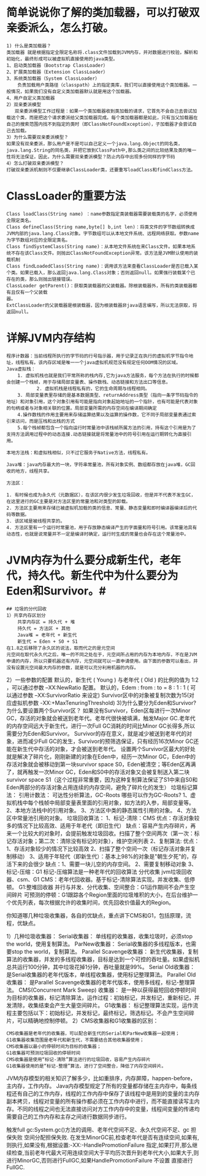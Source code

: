 




# 简单说说你了解的类加载器，可以打破双亲委派么，怎么打破。
    1) 什么是类加载器？
	类加载器 就是根据指定全限定名称将.class文件加载到JVM内存，并对数据进行校验，解析和初始化，最终形成可以被虚拟机直接使用的java类型。
	1、启动类加载器（Bootstrap ClassLoader）
	2、扩展类加载器（Extension ClassLoader）
	3、系统类加载器（System ClassLoader）
		负责加载用户类路径（classpath）上的指定类库，我们可以直接使用这个类加载器。一般情况，如果我们没有自定义类加载器默认就是用这个加载器。
	4、用户自定义类加载器
    2）双亲委派模型
       双亲委派模型工作过程是：如果一个类加载器收到类加载的请求，它首先不会自己去尝试加载这个类，而是把这个请求委派给父类加载器完成。每个类加载器都是如此，只有当父加载器在自己的搜索范围内找不到指定的类时（即ClassNotFoundException），子加载器才会尝试自己去加载。
    3）为什么需要双亲委派模型？
	如果没有双亲委派，那么用户是不是可以自己定义一个java.lang.Object的同名类，java.lang.String的同名类，并把它放到ClassPath中,那么类之间的比较结果及类的唯一性将无法保证，因此，为什么需要双亲委派模型？防止内存中出现多份同样的字节码
    4）怎么打破双亲委派模型？
	打破双亲委派机制则不仅要继承ClassLoader类，还要重写loadClass和findClass方法。

# ClassLoader的重要方法
	Class loadClass(String name) ：name参数指定类装载器需要装载类的名字，必须使用全限定类名。
	Class defineClass(String name,byte[] b,int len)：将类文件的字节数组转换成JVM内部的java.lang.Class对象。字节数组可以从本地文件系统、远程网络获取。参数name为字节数组对应的全限定类名。
	Class findSystemClass(String name)：从本地文件系统在来Class文件。如果本地系统不存在该Class文件。则抛出ClassNotFoundException异常。该方法是JVM默认使用的装载机制
	Class findLoadedClass(String name)：调用该方法来查看ClassLoader是否已载入某个类。如果已载入，那么返回java.lang.Class对象；否则返回null。如果强行装载某个已存在的类，那么则抛出链接错误。
	ClassLoader getParent()：获取类装载器的父装载器。除根装载器外，所有的类装载器都有且仅有一个父装载
	器。
	ExtClassLoader的父装载器是根装载器，因为根装载器非java语言编写，所以无法获取，将返回null。


# 详解JVM内存结构
	程序计数器：当前线程所执行的字节码的行号指示器，用于记录正在执行的虚拟机字节指令地址，线程私有。该内存区域是唯一一个java虚拟机规范没有规定任何OOM情况的区域。
	Java虚拟栈：
	    1. 虚拟机栈也就是我们平常所称的栈内存,它为java方法服务，每个方法在执行的时候都会创建一个栈帧，用于存储局部变量表、操作数栈、动态链接和方法出口等信息。
               2. 虚拟机栈是线程私有的，它的生命周期与线程相同。
	    3. 局部变量表里存储的是基本数据类型、returnAddress类型（指向一条字节码指令的地址）和对象引用，这个对象引用有可能是指向对象起始地址的一个指针，也有可能是代表对象的句柄或者与对象相关联的位置。局部变量所需的内存空间在编译期间确定
	    4.操作数栈的作用主要用来存储运算结果以及运算的操作数，它不同于局部变量表通过索引来访问，而是压栈和出栈的方式
	    5.每个栈帧都包含一个指向运行时常量池中该栈帧所属方法的引用，持有这个引用是为了支持方法调用过程中的动态连接.动态链接就是将常量池中的符号引用在运行期转化为直接引用。

	本地方法栈：和虚拟栈相似，只不过它服务于Native方法，线程私有。

	Java堆：java内存最大的一块，字符串常量池，所有对象实例、数组都存放在java堆，GC回收的地方，线程共享。

	方法区：
						
	1. 有时候也成为永久代（元数据区），在该区内很少发生垃圾回收，但是并不代表不发生GC，在这里进行的GC主要是对方法区里的常量池和对类型的卸载。
	2. 方法区主要用来存储已被虚拟机加载的类的信息、常量、静态变量和即时编译器编译后的代码等数据。
	3. 该区域是被线程共享的。
	4. 方法区里有一个运行时常量池，用于存放静态编译产生的字面量和符号引用。该常量池具有动态性，也就是说常量并不一定是编译时确定，运行时生成的常量也会存在这个常量池中。

	

	


# JVM内存为什么要分成新生代，老年代，持久代。新生代中为什么要分为Eden和Survivor。#
	## 垃圾的分代回收
	1）共享内存区划分
	    共享内存区 = 持久代 + 堆
	    持久代 = 方法区 + 其他
	    Java堆 = 老年代 + 新生代
	    新生代 = Eden + S0 + S1 
	在1.8之后移除了永久区的说法，取而代之的是元空间
	元空间在取代永久代之后，唯一的不同之处在于，元空间所占用的内存为本地内存，不在是JVM申请的内存，所以只要机器还有内存，元空间就可以一直申请使用。由下面的参数可以看出，并没有设置元空间最大内存的参数，就是可以充分利用机器的内存。
2）一些参数的配置
	    默认的，新生代 ( Young ) 与老年代 ( Old ) 的比例的值为 1:2 ，可以通过参数 –XX:NewRatio 配置。
	    默认的，Edem : from : to = 8 : 1 : 1 ( 可以通过参数 –XX:SurvivorRatio 来设定)
	    Survivor区中的对象被复制次数为15(对应虚拟机参数 -XX:+MaxTenuringThreshold)
3)为什么要分为Eden和Survivor?为什么要设置两个Survivor区？
	 如果没有Survivor，Eden区每进行一次Minor GC，存活的对象就会被送到老年代。老年代很快被填满，触发Major GC.老年代的内存空间远大于新生代，进行一次Full GC消耗的时间比Minor GC长得多,所以需要分为Eden和Survivor。
	Survivor的存在意义，就是减少被送到老年代的对象，进而减少Full GC的发生，Survivor的预筛选保证，只有经历16次Minor GC还能在新生代中存活的对象，才会被送到老年代。
	设置两个Survivor区最大的好处就是解决了碎片化，刚刚新建的对象在Eden中，经历一次Minor GC，Eden中的存活对象就会被移动到第一块survivor space S0，Eden被清空；等Eden区再满了，就再触发一次Minor GC，Eden和S0中的存活对象又会被复制送入第二块survivor space S1（这个过程非常重要，因为这种复制算法保证了S1中来自S0和Eden两部分的存活对象占用连续的内存空间，避免了碎片化的发生）
垃圾标记算法：
	 引用计数法：
	 可达性分析算法，GC-Roots
哪些可以作为GC-Roots?
	  1、虚拟机栈中每个栈帧中局部变量表里面的引用对象，如方法的入参，局部变量等。
	  2、本地方法栈中的引用对象。
	  3、方法区中类的静态属性引用的对象。
	  4、方法区中常量池引用的对象。
垃圾回收算法：
    1、标记-清除：CMS
	优点：存活对象较多的情况下比较高效、适用于年老代（即旧生代）
	缺点：容易产生内存碎片，再来一个比较大的对象时，会提前触发垃圾回收。扫描了整个空间两次（第一次：标记存活对象；第二次：清除没有标记的对象），维护空闲列表
    2、复制算法:
	优点：1、存活对象较少的情况下比较高效
	              2、扫描了整个空间一次（标记存活对象并复制移动）
 	          3、适用于年轻代（即新生代）：基本上98%的对象是"朝生夕死"的，存活下来的会很少
	缺点：1、需要一块儿空的内存空间。
	             2、需要复制移动对象
    3、标记-压缩：G1
	标记-压缩算法是一种老年代的回收算法
    分代收集
jvm垃圾回收器、csm、G1
    CMS：老年代回收器。基于标记-清除算法实现。并发收集、低停顿。
    G1:整堆回收器
	并行与并发、分代收集、空间整合：G1运作期间不会产生空间碎片
           可预测的停顿：G1跟踪各个Region里面的垃圾堆积的大小，在后台维护一个优先列表，每次根据允许的收集时间，优先回收价值最大的Region。

你知道哪几种垃圾收集器，各自的优缺点，重点讲下CMS和G1，包括原理，流程，优缺点。


1）几种垃圾收集器：
	Serial收集器： 单线程的收集器，收集垃圾时，必须stop the world，使用复制算法。
	ParNew收集器： Serial收集器的多线程版本，也需要stop the world，复制算法。
	Parallel Scavenge收集器： 新生代收集器，复制算法的收集器，并发的多线程收集器，目标是达到一个可控的吞吐量。如果虚拟机总共运行100分钟，其中垃圾花掉1分钟，吞吐量就是99%。
	Serial Old收集器： 是Serial收集器的老年代版本，单线程收集器，使用标记整理算法。
	Parallel Old收集器： 是Parallel Scavenge收集器的老年代版本，使用多线程，标记-整理算法。
	CMS(Concurrent Mark Sweep) 收集器： 是一种以获得最短回收停顿时间为目标的收集器，标记清除算法，运作过程：初始标记，并发标记，重新标记，并发清除，收集结束会产生大量空间碎片。
	G1收集器： 标记整理算法实现，运作流程主要包括以下：初始标记，并发标记，最终标记，筛选标记。不会产生空间碎片，可以精确地控制停顿。
2）CMS收集器和G1收集器的区别：
		

		

		

	CMS收集器是老年代的收集器，可以配合新生代的Serial和ParNew收集器一起使用；
	G1收集器收集范围是老年代和新生代，不需要结合其他收集器使用；             
	CMS收集器以最小的停顿时间为目标的收集器；
	G1收集器可预测垃圾回收的停顿时间
	CMS收集器是使用“标记-清除”算法进行的垃圾回收，容易产生内存碎片
	G1收集器使用的是“标记-整理”算法，进行了空间整合，降低了内存空间碎片。

JVM内存模型的相关知识了解多少，比如重排序，内存屏障，happen-before，主内存，工作内存。
	 Java内存模型规定了所有的变量都存储在主内存中，每条线程还有自己的工作内存，线程的工作内存中保存了该线程中是用到的变量的主内存副本拷贝，线程对变量的所有操作都必须在工作内存中进行，而不能直接读写主内存。不同的线程之间也无法直接访问对方工作内存中的变量，线程间变量的传递均需要自己的工作内存和主存之间进行数据同步进行。

					


			
	
			
	
触发full gc:System.gc()方法的调用、老年代空间不足、永久代空间不足、gc 担保失败
空间分配担保失败.
在发生MinorGC前,检查老年代是否有连续空间,如果有,则执行,如果没有,根据设置:-XX:-HandlePromotionFailure 指定,如果打开,那么继续检查,当前老年代最大可用连续空间大于平均历次晋升到老年代大小,如果大于,则进行MinorGC,否则进行FullGC,如果HandlePromotionFailure 不设置 直接进行
FullGC.
	
					
	
			
	
			
	
	


